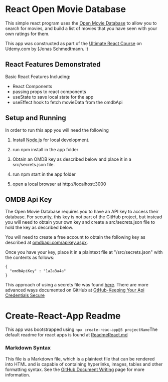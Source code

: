 # React Open Movie Database 

This simple react program uses the [Open Movie Database](https://www.omdbapi.com/) to allow you to search for movies, and build a list of movies that you have seen with your own ratings for them.

This app was constructed as part of the  [Ultimate React Course](https://www.udemy.com/course/the-ultimate-react-course/) on Udemy.com by [Jonas Schmedtmann. It 

## React Features Demonstrated
Basic React Features Including:
 * React Components
 * passing props to react components 
 *  useState to save local state for the app
 * useEffect hook to fetch movieData from the omdbApi 

## Setup and Running

In order to run this app you will need the following

1. Install [Node.js](https://nodejs.org/en) for local development. 

2. run npm install in the app folder

3. Obtain an OMDB key as described below and place it in a src/secrets.json file.

4. run npm start in the app folder

5. open a local browser at http://localhost:3000

   
## OMDB Api Key
The Open Movie Database requires you to have an API key to access their database.  For security, this key is not part of the GitHub project, but instead you will need to obtain your own key and create a src/secrets.json file to hold the key as described below. 

You will need to create a free account to obtain the following key as described at [omdbapi.com/apikey.aspx](https://www.omdbapi.com/apikey.aspx). 

Once you have your key, place it in a plaintext file at "/src/secrets.json" with the contents as follows:

```
{
  "omdbApiKey" : "1a2a3a4a"
}
```

This approach of using a secrets file was found [here](https://blog.netwrix.com/2022/11/14/how-to-hide-api-keys-github/).  There are more advanced ways documented on GitHub at [GtHub-Keeping Your Api Credentials Secure](https://docs.github.com/en/rest/overview/keeping-your-api-credentials-secure?apiVersion=2022-11-28)

# Create-React-App Readme 

This app was bootstrapped using ```npx create-reac-app@5 projectName```The default readme for react apps is found at [ReadmeReact.md](./ReadmeReact.md)

### Markdown Syntax

This file is a Markdown file, which is a plaintext file that can be rendered into HTML and is capable of containing hyperlinks, images, tables and other formatting syntax.  See the [GitHub Document Writing](https://docs.github.com/en/get-started/writing-on-github/getting-started-with-writing-and-formatting-on-github/basic-writing-and-formatting-syntax) page for more information. 



